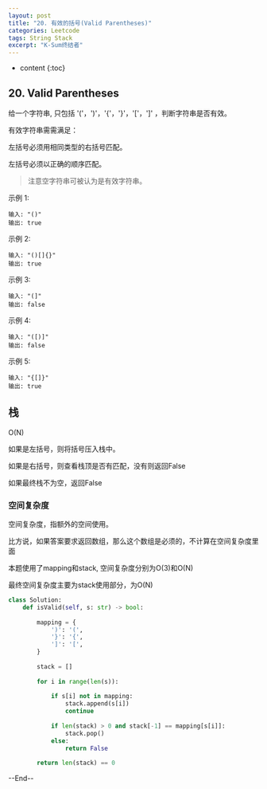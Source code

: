```yaml
---
layout: post
title: "20. 有效的括号(Valid Parentheses)"
categories: Leetcode
tags: String Stack
excerpt: "K-Sum终结者"
---
```


* content
{:toc}
## 20. Valid Parentheses

给一个字符串, 只包括 '('，')'，'{'，'}'，'['，']' ，判断字符串是否有效。

有效字符串需需满足：

左括号必须用相同类型的右括号匹配。

左括号必须以正确的顺序匹配。

> 注意空字符串可被认为是有效字符串。

示例 1:

```
输入: "()"
输出: true
```

示例 2:

```
输入: "()[]{}"
输出: true
```

示例 3:

```
输入: "(]"
输出: false
```

示例 4:

```
输入: "([)]"
输出: false
```

示例 5:

```
输入: "{[]}"
输出: true
```

## 栈

O(N)

如果是左括号，则将括号压入栈中。

如果是右括号，则查看栈顶是否有匹配，没有则返回False

如果最终栈不为空，返回False

### 空间复杂度

空间复杂度，指额外的空间使用。

比方说，如果答案要求返回数组，那么这个数组是必须的，不计算在空间复杂度里面

本题使用了mapping和stack, 空间复杂度分别为O(3)和O(N)

最终空间复杂度主要为stack使用部分，为O(N)

```python
class Solution:
    def isValid(self, s: str) -> bool:
        
        mapping = {
            ')': '(',
            '}': '{',
            ']': '[',
        }
        
        stack = []
        
        for i in range(len(s)):
            
            if s[i] not in mapping:
                stack.append(s[i])
                continue
                
            if len(stack) > 0 and stack[-1] == mapping[s[i]]:
                stack.pop()
            else:
                return False
        
        return len(stack) == 0
```

--End--


